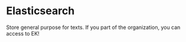 # Elasticsearch
Store general purpose for texts. If you part of the organization, you can access to EK!
